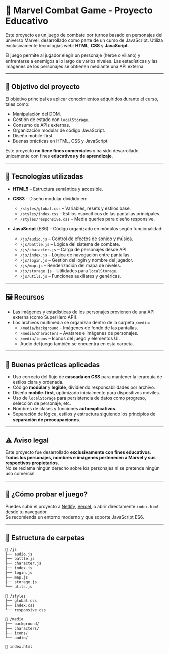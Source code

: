 # 🦸 Marvel Combat Game - Proyecto Educativo

Este proyecto es un juego de combate por turnos basado en personajes del universo Marvel, desarrollado como parte de un curso de JavaScript. Utiliza exclusivamente tecnologías web: **HTML**, **CSS** y **JavaScript**.

El juego permite al jugador elegir un personaje (héroe o villano) y enfrentarse a enemigos a lo largo de varios niveles. Las estadísticas y las imágenes de los personajes se obtienen mediante una API externa.

---

## 🎯 Objetivo del proyecto

El objetivo principal es aplicar conocimientos adquiridos durante el curso, tales como:

- Manipulación del DOM.
- Gestión de estado con `localStorage`.
- Consumo de APIs externas.
- Organización modular de código JavaScript.
- Diseño mobile-first.
- Buenas prácticas en HTML, CSS y JavaScript.

Este proyecto **no tiene fines comerciales** y ha sido desarrollado únicamente con fines **educativos y de aprendizaje**.

---

## 🧪 Tecnologías utilizadas

- **HTML5** – Estructura semántica y accesible.
- **CSS3** – Diseño modular dividido en:
  - `/styles/global.css` – Variables, resets y estilos base.
  - `/styles/index.css` – Estilos específicos de las pantallas principales.
  - `/styles/responsive.css` – Media queries para diseño responsive.

- **JavaScript** (ES6) – Código organizado en módulos según funcionalidad:
  - `/js/audio.js` – Control de efectos de sonido y música.
  - `/js/battle.js` – Lógica del sistema de combate.
  - `/js/character.js` – Carga de personajes desde API.
  - `/js/index.js` – Lógica de navegación entre pantallas.
  - `/js/login.js` – Gestión del login y nombre del jugador.
  - `/js/map.js` – Renderización del mapa de niveles.
  - `/js/storage.js` – Utilidades para `localStorage`.
  - `/js/utils.js` – Funciones auxiliares y genéricas.

---

## 🖼️ Recursos

- Las imágenes y estadísticas de los personajes provienen de una API externa (como SuperHero API).
- Los archivos multimedia se organizan dentro de la carpeta `/media`:
  - `/media/background` – Imágenes de fondo de las pantallas.
  - `/media/characters` – Avatares e imágenes de personajes.
  - `/media/icons` – Iconos del juego y elementos UI.
  - Audio del juego también se encuentra en esta carpeta.

---

## 🧠 Buenas prácticas aplicadas

- Uso correcto del flujo de **cascada en CSS** para mantener la jerarquía de estilos clara y ordenada.
- Código **modular** y **legible**, dividiendo responsabilidades por archivo.
- Diseño **mobile-first**, optimizado inicialmente para dispositivos móviles.
- Uso de `localStorage` para persistencia de datos como progreso, selección de personaje, etc.
- Nombres de clases y funciones **autoexplicativos**.
- Separación de lógica, estilos y estructura siguiendo los principios de **separación de preocupaciones**.

---

## ⚠️ Aviso legal

Este proyecto fue desarrollado **exclusivamente con fines educativos**.  
**Todos los personajes, nombres e imágenes pertenecen a Marvel y sus respectivos propietarios.**  
No se reclama ningún derecho sobre los personajes ni se pretende ningún uso comercial.

---

## 🚀 ¿Cómo probar el juego?

Puedes subir el proyecto a [Netlify](https://netlify.com), [Vercel](https://vercel.com), o abrir directamente `index.html` desde tu navegador.  
Se recomienda un entorno moderno y que soporte JavaScript ES6.

---

## 📁 Estructura de carpetas

```bash
📁 /js
├── audio.js
├── battle.js
├── character.js
├── index.js
├── login.js
├── map.js
├── storage.js
└── utils.js

📁 /styles
├── global.css
├── index.css
└── responsive.css

📁 /media
├── background/
├── characters/
├── icons/
└── audio/

📄 index.html

